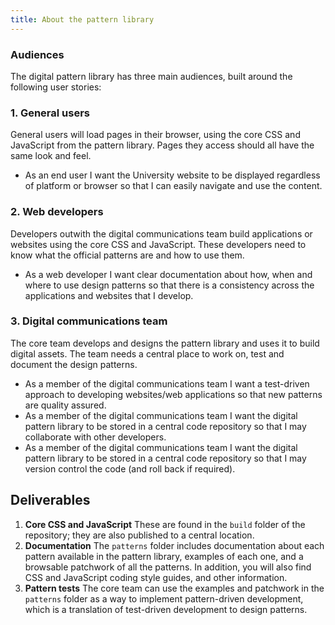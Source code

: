```yaml
---
title: About the pattern library
---
```


### Audiences

The digital pattern library has three main audiences, built around the following user stories:

### 1. General users

General users will load pages in their browser, using the core CSS and JavaScript from the pattern library. Pages they access should all have the same look and feel.

* As an end user I want the University website to be displayed regardless of platform or browser so that I can easily navigate and use the content.

### 2. Web developers

Developers outwith the digital communications team build applications or websites using the core CSS and JavaScript. These developers need to know what the official patterns are and how to use them.

* As a web developer I want clear documentation about how, when and where to use design patterns so that there is a consistency across the applications and websites that I develop.

### 3. Digital communications team

The core team develops and designs the pattern library and uses it to build digital assets. The team needs a central place to work on, test and document the design patterns.

* As a member of the digital communications team I want a test-driven approach to developing websites/web applications so that new patterns are quality assured.
* As a member of the digital communications team I want the digital pattern library to be stored in a central code repository so that I may collaborate with other developers.
* As a member of the digital communications team I want the digital pattern library to be stored in a central code repository so that I may version control the code (and roll back if required).

## Deliverables

1. **Core CSS and JavaScript** These are found in the `build` folder of the repository; they are also published to a central location.
2. **Documentation** The `patterns` folder includes documentation about each pattern available in the pattern library, examples of each one, and a browsable patchwork of all the patterns. In addition, you will also find CSS and JavaScript coding style guides, and other information.
3. **Pattern tests** The core team can use the examples and patchwork in the `patterns` folder as a way to implement pattern-driven development, which is a translation of test-driven development to design patterns.

